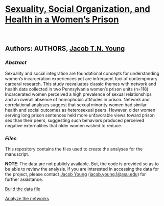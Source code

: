 # **[Sexuality, Social Organization, and Health in a Women’s Prison]()**

<br>

## Authors: AUTHORS, [Jacob T.N. Young](https://jacobtnyoung.github.io/)

### ***Abstract***

Sexuality and social integration are foundational concepts for understanding women’s incarceration experiences yet are infrequent foci of contemporary carceral research. This study reevaluates classic themes with network and health data collected in two Pennsylvania women’s prison units (n=118). Incarcerated women perceived a high prevalence of sexual relationships and an overall absence of homophobic attitudes in prison. Network and correlational analyses suggest that sexual minority women had similar health and social outcomes as heterosexual peers. However, older women serving long prison sentences held more unfavorable views toward prison sex than their peers, suggesting such behaviors produced perceived negative externalities that older women wished to reduce. 

### ***Files***

This repository contains the files used to create the analyses for the manuscript.

**NOTE**: The data are not publicly available. But, the code is provided so as to be able to review the analysis. If you are interested in accessing the data for the project, please contact [Jacob Young](https://jacobtnyoung.github.io/) (jacob.young.1@asu.edu) for further assistance.


[Build the data file](WOPINS-sexuality-BUILD.R)

[Analyze the networks]()

<br>
